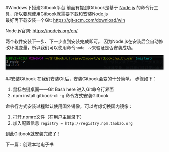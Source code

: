 #Windows下搭建Gitbook平台
前面有提到Gitbook是基于 [Node.js](http://baike.baidu.com/link?url=f2DHi9vPBXaoXa1RmFy_ZdgcDxhBwd8sYO0SOq2hQCSd21I5X5Gj3QE1O1kg7FzoUafL5Z2wY5h6yPijXLFVsa) 的命令行工具，所以要想使用Gitbook就需要下载和安装Node.js   
最好再下载安装一个Git: https://git-scm.com/download/win

Node.js官网: https://nodejs.org/en/

两个软件安装下一步、下一步直到安装完成即可。
因为Node.js在安装后会自动修改环境变量，所以我们可以使用命令`node -v`来验证是否安装成功。

![](/img/node.png)


##安装Gitbook
在我们安装Git后，安装Gitbook会变的十分简单。
步骤如下：
1. 鼠标右键桌面——Git Bash here 进入Git命令行界面
2. npm install gitbook-cli -g 命令方式安装Gitbook

命令行方式安装过程默认使用国外镜像，可以考虑切换国内镜像：   
1. 打开.npmrc文件（在用户主目录下）
2. 加入配置信息  `registry = http://registry.npm.taobao.org`

到此Gitbook就安装完成了！



下一篇：创建本地电子书
